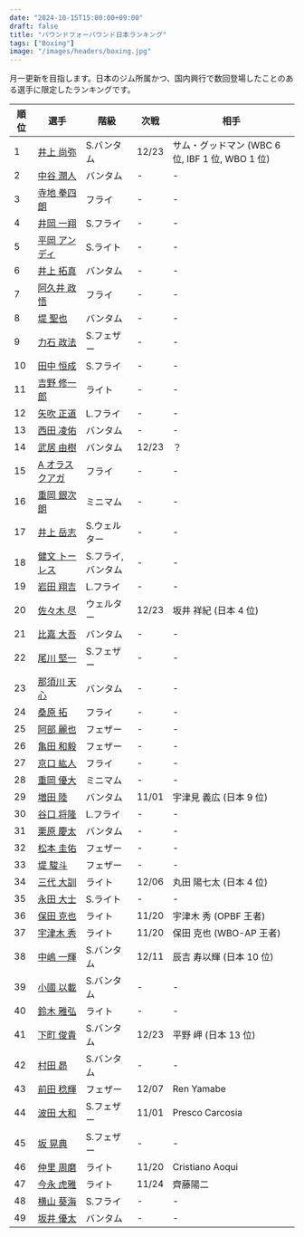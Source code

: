 ```yaml
---
date: "2024-10-15T15:00:00+09:00"
draft: false
title: "パウンドフォーパウンド日本ランキング"
tags: ["Boxing"]
image: "/images/headers/boxing.jpg"
---
```


月一更新を目指します。日本のジム所属かつ、国内興行で数回登場したことのある選手に限定したランキングです。

順位|選手|階級|次戦|相手
---|---|---|---|---
1|[井上 尚弥](https://boxrec.com/en/box-pro/628407)|S.バンタム|12/23|サム・グッドマン (WBC 6 位, IBF 1 位, WBO 1 位)
2|[中谷 潤人](https://boxrec.com/en/box-pro/718508)|バンタム|-|-
3|[寺地 拳四朗](https://boxrec.com/en/box-pro/692967)|フライ|-|-
4|[井岡 一翔](https://boxrec.com/en/box-pro/483786)|S.フライ|-|-
5|[平岡 アンディ](https://boxrec.com/en/box-pro/672119)|S.ライト|-|-
6|[井上 拓真](https://boxrec.com/en/box-pro/667667)|バンタム|-|-
7|[阿久井 政悟](https://boxrec.com/en/box-pro/685429)|フライ|-|-
8|[堤 聖也](https://boxrec.com/en/box-pro/829718)|バンタム|-|-
9|[力石 政法](https://boxrec.com/en/box-pro/806436)|S.フェザー|-|-
10|[田中 恒成](https://boxrec.com/en/box-pro/666339)|S.フライ|-|-
11|[吉野 修一郎](https://boxrec.com/en/box-pro/737760)|ライト|-|-
12|[矢吹 正道](https://boxrec.com/en/box-pro/752510)|L.フライ|-|-
13|[西田 凌佑](https://boxrec.com/en/box-pro/898844)|バンタム|-|-
14|[武居 由樹](https://boxrec.com/en/box-pro/990774)|バンタム|12/23|？
15|[A オラスクアガ](https://boxrec.com/en/box-pro/904246)|フライ|-|-
16|[重岡 銀次朗](https://boxrec.com/en/box-pro/846108)|ミニマム|-|-
17|[井上 岳志](https://boxrec.com/en/box-pro/694941)|S.ウェルター|-|-
18|[健文 トーレス](https://boxrec.com/en/box-pro/233323)|S.フライ, バンタム|-|-
19|[岩田 翔吉](https://boxrec.com/en/box-pro/853769)|L.フライ|-|-
20|[佐々木 尽](https://boxrec.com/en/box-pro/847229)|ウェルター|12/23|坂井 祥紀 (日本 4 位)
21|[比嘉 大吾](https://boxrec.com/en/box-pro/691593)|バンタム|-|-
22|[尾川 堅一](https://boxrec.com/en/box-pro/535757)|S.フェザー|-|-
23|[那須川 天心](https://boxrec.com/en/box-pro/853210)|バンタム|-|-
24|[桑原 拓](https://boxrec.com/en/box-pro/836764)|フライ|-|-
25|[阿部 麗也](https://boxrec.com/en/box-pro/654234)|フェザー|-|-
26|[亀田 和毅](https://boxrec.com/en/box-pro/472942)|フェザー|-|-
27|[京口 紘人](https://boxrec.com/en/box-pro/752878)|フライ|-|-
28|[重岡 優大](https://boxrec.com/en/box-pro/900843)|ミニマム|-|-
29|[増田 陸](https://boxrec.com/en/box-pro/1096530)|バンタム|11/01|宇津見 義広 (日本 9 位)
30|[谷口 将隆](https://boxrec.com/en/box-pro/747308)|L.フライ|-|-
31|[栗原 慶太](https://boxrec.com/en/box-pro/568329)|バンタム|-|-
32|[松本 圭佑](https://boxrec.com/en/box-pro/944445)|フェザー|-|-
33|[堤 駿斗](https://boxrec.com/en/box-pro/863092)|フェザー|-|-
34|[三代 大訓](https://boxrec.com/en/box-pro/794104)|ライト|12/06|丸田 陽七太 (日本 4 位)
35|[永田 大士](https://boxrec.com/en/box-pro/694940)|S.ライト|-|-
36|[保田 克也](https://boxrec.com/en/box-pro/808904)|ライト|11/20|宇津木 秀 (OPBF 王者)
37|[宇津木 秀](https://boxrec.com/en/box-pro/829717)|ライト|11/20|保田 克也 (WBO-AP 王者)
38|[中嶋 一輝](https://boxrec.com/en/box-pro/799358)|S.バンタム|12/11|辰吉 寿以輝 (日本 10 位)
39|[小國 以載](https://boxrec.com/en/box-pro/518213)|S.バンタム|-|-
40|[鈴木 雅弘](https://boxrec.com/en/box-pro/846560)|ライト|-|-
41|[下町 俊貴](https://boxrec.com/en/box-pro/740239)|S.バンタム|12/23|平野 岬 (日本 13 位)
42|[村田 昴](https://boxrec.com/en/box-pro/893147)|S.バンタム|-|-
43|[前田 稔輝](https://boxrec.com/en/box-pro/876238)|フェザー|12/07|Ren Yamabe
44|[波田 大和](https://boxrec.com/en/box-pro/731145)|S.フェザー|11/01|Presco Carcosia
45|[坂 晃典](https://boxrec.com/en/box-pro/605717)|S.フェザー|-|-
46|[仲里 周磨](https://boxrec.com/en/box-pro/716694)|ライト|11/20|Cristiano Aoqui
47|[今永 虎雅](https://boxrec.com/en/box-pro/889835)|ライト|11/24|齊藤陽二
48|[横山 葵海](https://boxrec.com/en/box-pro/1182099)|S.フライ|-|-
49|[坂井 優太](https://boxrec.com/en/box-pro/1130028)|バンタム|-|-
